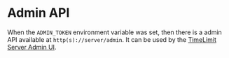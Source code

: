 # Admin API

When the ``ADMIN_TOKEN`` environment variable was set, then there is a admin API available
at ``http(s)://server/admin``. It can be used by the [TimeLimit Server Admin UI](https://codeberg.org/timelimit/timelimit-server-ui).
